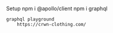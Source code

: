Setup
    npm i @apollo/client    npm i graphql

    graphql playground
        https://crwn-clothing.com/

       